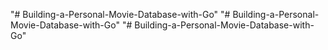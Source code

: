 "# Building-a-Personal-Movie-Database-with-Go" 
"# Building-a-Personal-Movie-Database-with-Go" 
"# Building-a-Personal-Movie-Database-with-Go" 
